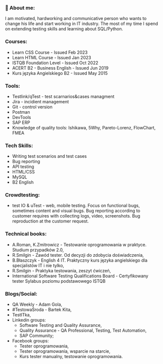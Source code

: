 ### 👀 About me:
I am motivated, hardworking and communicative person who wants to change his life and start working in IT industry.
The most of my time I spend on extending testing skills and learning about SQL/Python.

### Courses:
- Learn CSS Course - Issued Feb 2023
- Learn HTML Course - Issued Jan 2023
- ISTQB Foundation Level - Issued Oct 2022
- ACERT B2 - Business English - Issued Jun 2019
- Kurs języka Angielskiego B2 - Issued May 2015

### Tools:
- Testlink/qTest - test scarnarios&cases managment
- Jira - incidient management
- Git - control version
- Postman
- DevTools
- SAP ERP
- Knowledge of quality tools: Ishikawa, 5Why, Pareto-Lorenz, FlowChart, FMEA

### Tech Skills:
- Writing test scenarios and test cases
- Bug reporting
- API testing
- HTML/CSS
- MySQL
- B2 English

### Crowdtesting:
- test IO & uTest - web, mobile testing. Focus on functional bugs, sometimes content and visual bugs. Bug reporting according to customer requires with collecting logs, video, screenshots. Bug reproduction at the customer request.

### Technical books:
- A.Roman, K.Zmitrowicz - Testowanie oprogramowania w praktyce. Studium przypadków 2.0,
- R.Smilgin - Zawód tester. Od decyzji do zdobycia doświadczenia,
- B.Błaszczyk - English 4 IT. Praktyczny kurs języka angielskiego dla specjalistów IT i nie tylko,
- R.Smilgin - Praktyka testowania, zeszyt ćwiczeń,
- International Software Testing Qualifications Board - Certyfikowany tester
Sylabus poziomu podstawowego ISTQB

### Blogs/Social:
- QA Weekly - Adam Gola,
- #TestowaŚroda - Bartek Kita,
- TestITka,
- Linkedin groups:
  - Software Testing and Quality Assurance,
  - Quality Assurance - QA Professional, Testing, Test Automation,
  - SAP Community;
- Facebook groups: 
  - Tester oprogramowania,
  - Tester oprogramowania, wsparcie na starcie,
  - Kurs tester manualny, testowanie oprogramowania.
